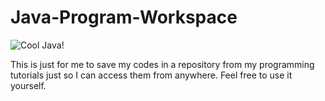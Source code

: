 # Java-Program-Workspace

![Cool Java!](https://www.devopsschool.com/blog/wp-content/uploads/2022/03/java_logo_icon_168609.png)

This is just for me to save my codes in a repository from my programming tutorials just so I can access them from anywhere. Feel free to use it yourself.
